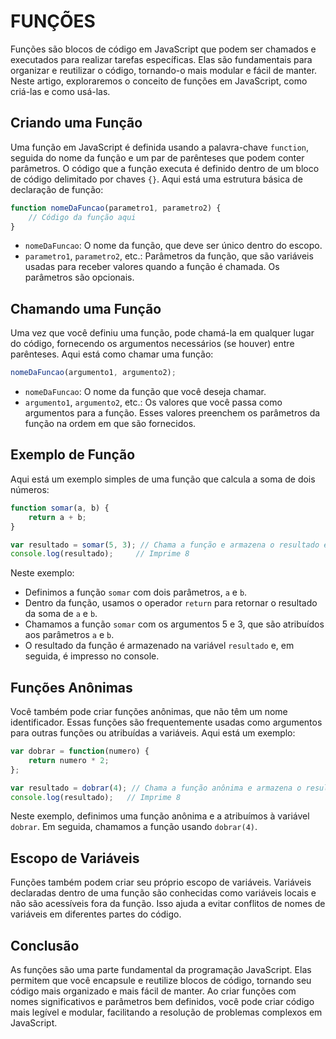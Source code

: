 # FUNÇÕES
Funções são blocos de código em JavaScript que podem ser chamados e executados para realizar tarefas específicas. Elas são fundamentais para organizar e reutilizar o código, tornando-o mais modular e fácil de manter. Neste artigo, exploraremos o conceito de funções em JavaScript, como criá-las e como usá-las.

## Criando uma Função

Uma função em JavaScript é definida usando a palavra-chave `function`, seguida do nome da função e um par de parênteses que podem conter parâmetros. O código que a função executa é definido dentro de um bloco de código delimitado por chaves `{}`. Aqui está uma estrutura básica de declaração de função:

```javascript
function nomeDaFuncao(parametro1, parametro2) {
    // Código da função aqui
}
```

- `nomeDaFuncao`: O nome da função, que deve ser único dentro do escopo.
- `parametro1`, `parametro2`, etc.: Parâmetros da função, que são variáveis usadas para receber valores quando a função é chamada. Os parâmetros são opcionais.

## Chamando uma Função

Uma vez que você definiu uma função, pode chamá-la em qualquer lugar do código, fornecendo os argumentos necessários (se houver) entre parênteses. Aqui está como chamar uma função:

```javascript
nomeDaFuncao(argumento1, argumento2);
```

- `nomeDaFuncao`: O nome da função que você deseja chamar.
- `argumento1`, `argumento2`, etc.: Os valores que você passa como argumentos para a função. Esses valores preenchem os parâmetros da função na ordem em que são fornecidos.

## Exemplo de Função

Aqui está um exemplo simples de uma função que calcula a soma de dois números:

```javascript
function somar(a, b) {
    return a + b;
}

var resultado = somar(5, 3); // Chama a função e armazena o resultado em "resultado"
console.log(resultado);     // Imprime 8
```

Neste exemplo:

- Definimos a função `somar` com dois parâmetros, `a` e `b`.
- Dentro da função, usamos o operador `return` para retornar o resultado da soma de `a` e `b`.
- Chamamos a função `somar` com os argumentos 5 e 3, que são atribuídos aos parâmetros `a` e `b`.
- O resultado da função é armazenado na variável `resultado` e, em seguida, é impresso no console.

## Funções Anônimas

Você também pode criar funções anônimas, que não têm um nome identificador. Essas funções são frequentemente usadas como argumentos para outras funções ou atribuídas a variáveis. Aqui está um exemplo:

```javascript
var dobrar = function(numero) {
    return numero * 2;
};

var resultado = dobrar(4); // Chama a função anônima e armazena o resultado em "resultado"
console.log(resultado);   // Imprime 8
```

Neste exemplo, definimos uma função anônima e a atribuímos à variável `dobrar`. Em seguida, chamamos a função usando `dobrar(4)`.

## Escopo de Variáveis

Funções também podem criar seu próprio escopo de variáveis. Variáveis declaradas dentro de uma função são conhecidas como variáveis locais e não são acessíveis fora da função. Isso ajuda a evitar conflitos de nomes de variáveis em diferentes partes do código.

## Conclusão

As funções são uma parte fundamental da programação JavaScript. Elas permitem que você encapsule e reutilize blocos de código, tornando seu código mais organizado e mais fácil de manter. Ao criar funções com nomes significativos e parâmetros bem definidos, você pode criar código mais legível e modular, facilitando a resolução de problemas complexos em JavaScript.